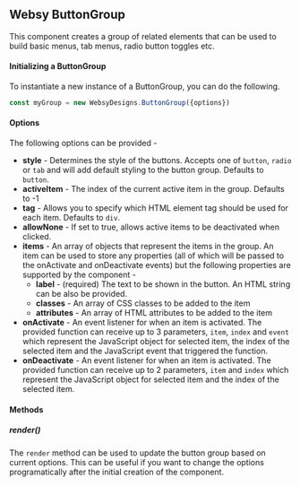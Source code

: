 ## Websy ButtonGroup
This component creates a group of related elements that can be used to build basic menus, tab menus, radio button toggles etc.

#### Initializing a ButtonGroup
To instantiate a new instance of a ButtonGroup, you can do the following.
``` javascript
const myGroup = new WebsyDesigns.ButtonGroup({options})
```

#### Options
The following options can be provided -
* **style** - Determines the style of the buttons. Accepts one of `button`, `radio` or `tab` and will add default styling to the button group. Defaults to `button`.
* **activeItem** - The index of the current active item in the group. Defaults to -1
* **tag** - Allows you to specify which HTML element tag should be used for each item. Defaults to `div`.
* **allowNone** - If set to true, allows active items to be deactivated when clicked.
* **items** - An array of objects that represent the items in the group. An item can be used to store any properties (all of which will be passed to the onActivate and onDeactivate events) but the following properties are supported by the component -
  * **label** - (required) The text to be shown in the button. An HTML string can be also be provided.
  * **classes** - An array of CSS classes to be added to the item
  * **attributes** - An array of HTML attributes to be added to the item
* **onActivate** - An event listener for when an item is activated. The provided function can receive up to 3 parameters, `item`, `index` and `event` which represent the JavaScript object for selected item, the index of the selected item and the JavaScript event that triggered the function.
* **onDeactivate** - An event listener for when an item is activated. The provided function can receive up to 2 parameters, `item` and `index` which represent the JavaScript object for selected item and the index of the selected item.

#### Methods

##### render()
The `render` method can be used to update the button group based on current options. This can be useful if you want to change the options programatically after the initial creation of the component.
